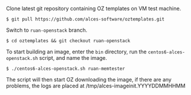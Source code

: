 Clone latest git repository containing OZ templates on VM test machine.

```$ git pull https://github.com/alces-software/oztemplates.git```

Switch to `ruan-openstack` branch.

```$ cd oztemplates && git checkout ruan-openstack```

To start building an image, enter the `bin` directory, run the `centos6-alces-openstack.sh` script, and name the image.

```$ ./centos6-alces-openstack.sh ruan-memtester```

The script will then start OZ downloading the image, if there are any problems, the logs are placed at /tmp/alces-imageinit.YYYYDDMMHHMM 
